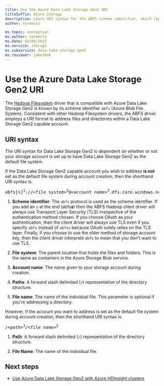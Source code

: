 ```yaml
---
title: Use the Azure Data Lake Storage Gen2 URI
titleSuffix: Azure Storage
description: Learn URI syntax for the ABFS scheme identifier, which represents the Azure Blob File System driver (Hadoop Filesystem driver for Azure Data Lake Storage Gen2).
author: normesta

ms.topic: conceptual
ms.author: normesta
ms.date: 03/09/2023
ms.service: storage
ms.subservice: data-lake-storage-gen2
ms.reviewer: jamesbak
---
```


# Use the Azure Data Lake Storage Gen2 URI

The [Hadoop Filesystem](https://www.aosabook.org/en/hdfs.html) driver that is compatible with Azure Data Lake Storage Gen2 is known by its scheme identifier `abfs` (Azure Blob File System). Consistent with other Hadoop Filesystem drivers, the ABFS driver employs a URI format to address files and directories within a Data Lake Storage Gen2 capable account.

## URI syntax

The URI syntax for Data Lake Storage Gen2 is dependent on whether or not your storage account is set up to have Data Lake Storage Gen2 as the default file system.

If the Data Lake Storage Gen2 capable account you wish to address **is not** set as the default file system during account creation, then the shorthand URI syntax is:

<pre>abfs[s]<sup>1</sup>://&lt;file_system&gt;<sup>2</sup>@&lt;account_name&gt;<sup>3</sup>.dfs.core.windows.net/&lt;path&gt;<sup>4</sup>/&lt;file_name&gt;<sup>5</sup></pre>

1. **Scheme identifier**: The `abfs` protocol is used as the scheme identifier. If you add an `s` at the end (abfs<b><i>s</i></b>) then the ABFS Hadoop client driver will always use Transport Layer Security (TLS) irrespective of the authentication method chosen. If you choose OAuth as your authentication, then the client driver will always use TLS even if you specify `abfs` instead of `abfss` because OAuth solely relies on the TLS layer. Finally, if you choose to use the older method of storage account key, then the client driver interprets `abfs` to mean that you don't want to use TLS.

2. **File system**: The parent location that holds the files and folders. This is the same as containers in the Azure Storage Blob service.

3. **Account name**: The name given to your storage account during creation.

4. **Paths**: A forward slash delimited (`/`) representation of the directory structure.

5. **File name**: The name of the individual file. This parameter is optional if you're addressing a directory.

However, if the account you want to address is set as the default file system during account creation, then the shorthand URI syntax is:

<pre>/&lt;path&gt;<sup>1</sup>/&lt;file_name&gt;<sup>2</sup></pre>

1. **Path**: A forward slash delimited (`/`) representation of the directory structure.

2. **File Name**: The name of the individual file.

## Next steps

- [Use Azure Data Lake Storage Gen2 with Azure HDInsight clusters](../../hdinsight/hdinsight-hadoop-use-data-lake-storage-gen2.md?toc=/azure/storage/blobs/toc.json)
